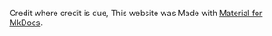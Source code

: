 Credit where credit is due, This website was Made with [Material for MkDocs](https://squidfunk.github.io/mkdocs-material/).
